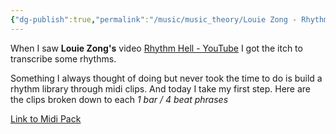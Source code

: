 ```yaml
---
{"dg-publish":true,"permalink":"/music/music_theory/Louie Zong - Rhythm Hell/","noteIcon":""}
---
```


When I saw **Louie Zong's** video [Rhythm Hell - YouTube](https://www.youtube.com/watch?v=a-EI30uucng&list=TLPQMDYwNDIwMjPEfxCLA9I0Ow&index=3) I got the itch to transcribe some rhythms. 

Something I always thought of doing but never took the time to do is build a rhythm library through midi clips. And today I take my first step. Here are the clips broken down to each *1 bar / 4 beat phrases*

[Link to Midi Pack](https://cloutdrive.williamusic.com/s/WFP6wR3RGyP3S8c)